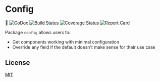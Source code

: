 # Config
:fishing_pole_and_fish:
[![GoDoc][doc-img]][doc]
[![Build Status][ci-img]][ci]
[![Coverage Status][cov-img]][cov]
[![Report Card][report-card-img]][report-card]

Package `config` allows users to:

* Get components working with minimal configuration
* Override any field if the default doesn't make sense for their use case

## License

[MIT](LICENSE.txt)

[doc]: https://godoc.org/go.uber.org/config
[doc-img]: https://godoc.org/go.uber.org/config?status.svg
[ci]: https://travis-ci.org/uber-go/config
[ci-img]: https://travis-ci.org/uber-go/config.svg?branch=master
[report-card]: https://goreportcard.com/report/github.com/uber-go/config
[report-card-img]: https://goreportcard.com/badge/github.com/uber-go/config
[cov]: https://codecov.io/gh/uber-go/config/branch/master
[cov-img]: https://codecov.io/gh/uber-go/config/branch/master/graph/badge.svg

